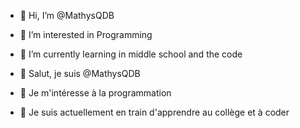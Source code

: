 - 👋 Hi, I’m @MathysQDB
- 👀 I’m interested in Programming
- 🌱 I’m currently learning in middle school and the code

- 👋 Salut, je suis @MathysQDB
- 👀 Je m'intéresse à la programmation
- 🌱 Je suis actuellement en train d'apprendre au collège et à coder




